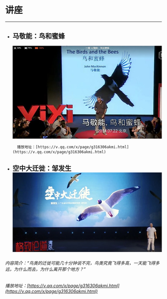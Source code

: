# 讲座

---

* ## 马敬能：鸟和蜜蜂

  ![](/assets/鸟和蜜蜂.jpg)

        播放地址：[https://v.qq.com/x/page/g316306akmi.html](https://v.qq.com/x/page/g316306akmi.html)

* ## 空中大迁徙：邹发生![](/assets/空中大迁徙.jpg)

###### 内容简介：“鸟类的迁徙可能几十分钟说不完，鸟类究竟飞得多高，一天能飞得多远，为什么而去，为什么离开那个地方？”

###### 播放地址：[https://v.qq.com/x/page/g316306akmi.html](https://v.qq.com/x/page/g316306akmi.html)



